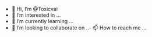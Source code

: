 - 👋 Hi, I’m @Toxicvai
- 👀 I’m interested in ...
- 🌱 I’m currently learning ...
- 💞️ I’m looking to collaborate on ..- 📫 How to reach me ...

<!---
Toxicvai/Toxicvai is a ✨ special ✨ repository because its `README.md` (this file) appears on your GitHub profile.
You can click the Preview link to take a look at your changes.
--->
